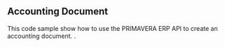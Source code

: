 ## Accounting Document

This code sample show how to use the PRIMAVERA ERP API to create an accounting document.
.